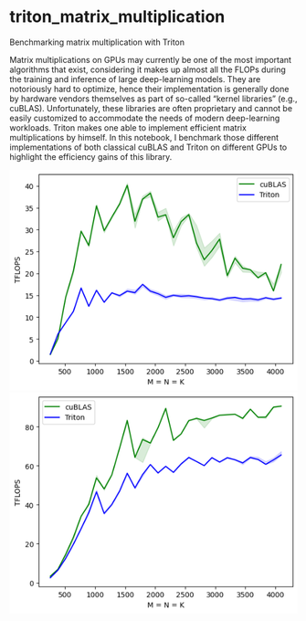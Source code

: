 # triton_matrix_multiplication
Benchmarking matrix multiplication with Triton 


Matrix multiplications on GPUs may currently be one of the most important algorithms that exist, considering it makes up almost all the FLOPs during the training and inference of large deep-learning models. They are notoriously hard to optimize, hence their implementation is generally done by hardware vendors themselves as part of so-called “kernel libraries” (e.g., cuBLAS). Unfortunately, these libraries are often proprietary and cannot be easily customized to accommodate the needs of modern deep-learning workloads.  Triton makes one able to implement efficient matrix multiplications by himself.
In this notebook, I benchmark those different implementations of both classical cuBLAS and Triton on different GPUs to highlight the efficiency gains of this library. 




![t4](figures/t4_tritton.png)  ![v100](figures/v100_triton.png)
